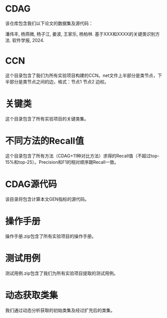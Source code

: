 # CDAG
该仓库包含我们以下论文的数据集及源代码：

潘伟丰, 杨燕微, 杨子江, 姜波, 王家乐, 杨柏林. 基于XXX和XXXX的关键类识别方法. 软件学报, 2024.

# CCN
这个目录包含了我们为所有实验项目构建的CCN。net文件上半部分是类节点，下半部分是类节点之间的边，格式：节点1 节点2 边权。

# 关键类
这个目录包含了所有实验项目的关键类集。

# 不同方法的Recall值
这个目录包含了所有方法（CDAG+11种对比方法）求得的Recall值（不超过top-15%和top-25）。Precision和F1的相对顺序跟Recall一致。

# CDAG源代码
该目录将包含计算本文GEN指标的源代码。

# 操作手册
操作手册.zip包含了所有实验项目的操作手册。

# 测试用例
测试用例.zip包含了我们为所有实验项目提取的测试用例。

# 动态获取类集
我们通过动态分析获取的初始类集及经过扩充后的类集。
